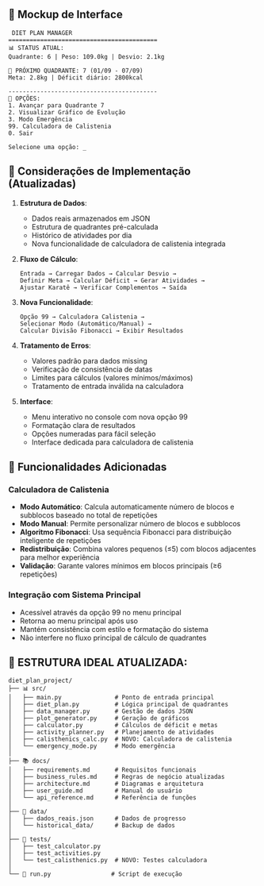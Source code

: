 ## 🎨 Mockup de Interface

```
 DIET PLAN MANAGER
==========================================
📊 STATUS ATUAL:
Quadrante: 6 | Peso: 109.0kg | Desvio: 2.1kg

📅 PRÓXIMO QUADRANTE: 7 (01/09 - 07/09)
Meta: 2.8kg | Déficit diário: 2800kcal

------------------------------------------
🎯 OPÇÕES:
1. Avançar para Quadrante 7
2. Visualizar Gráfico de Evolução
3. Modo Emergência
99. Calculadora de Calistenia
0. Sair

Selecione uma opção: _
```

## 📝 Considerações de Implementação (Atualizadas)

1. **Estrutura de Dados**:
   - Dados reais armazenados em JSON
   - Estrutura de quadrantes pré-calculada
   - Histórico de atividades por dia
   - Nova funcionalidade de calculadora de calistenia integrada

2. **Fluxo de Cálculo**:
   ```
   Entrada → Carregar Dados → Calcular Desvio → 
   Definir Meta → Calcular Déficit → Gerar Atividades →
   Ajustar Karatê → Verificar Complementos → Saída
   ```

3. **Nova Funcionalidade**:
   ```
   Opção 99 → Calculadora Calistenia → 
   Selecionar Modo (Automático/Manual) → 
   Calcular Divisão Fibonacci → Exibir Resultados
   ```

4. **Tratamento de Erros**:
   - Valores padrão para dados missing
   - Verificação de consistência de datas
   - Limites para cálculos (valores mínimos/máximos)
   - Tratamento de entrada inválida na calculadora

5. **Interface**:
   - Menu interativo no console com nova opção 99
   - Formatação clara de resultados
   - Opções numeradas para fácil seleção
   - Interface dedicada para calculadora de calistenia

## 🚀 Funcionalidades Adicionadas

### Calculadora de Calistenia
- **Modo Automático**: Calcula automaticamente número de blocos e subblocos baseado no total de repetições
- **Modo Manual**: Permite personalizar número de blocos e subblocos
- **Algoritmo Fibonacci**: Usa sequência Fibonacci para distribuição inteligente de repetições
- **Redistribuição**: Combina valores pequenos (≤5) com blocos adjacentes para melhor experiência
- **Validação**: Garante valores mínimos em blocos principais (≥6 repetições)

### Integração com Sistema Principal
- Acessível através da opção 99 no menu principal
- Retorna ao menu principal após uso
- Mantém consistência com estilo e formatação do sistema
- Não interfere no fluxo principal de cálculo de quadrantes

## 📁 ESTRUTURA IDEAL ATUALIZADA:

```
diet_plan_project/
├── 📊 src/
│   ├── main.py               # Ponto de entrada principal
│   ├── diet_plan.py          # Lógica principal de quadrantes
│   ├── data_manager.py       # Gestão de dados JSON
│   ├── plot_generator.py     # Geração de gráficos
│   ├── calculator.py         # Cálculos de déficit e metas
│   ├── activity_planner.py   # Planejamento de atividades
│   ├── calisthenics_calc.py  # NOVO: Calculadora de calistenia
│   └── emergency_mode.py     # Modo emergência
│
├── 📚 docs/
│   ├── requirements.md       # Requisitos funcionais
│   ├── business_rules.md     # Regras de negócio atualizadas
│   ├── architecture.md       # Diagramas e arquitetura
│   ├── user_guide.md         # Manual do usuário
│   └── api_reference.md      # Referência de funções
│
├── 📂 data/
│   ├── dados_reais.json      # Dados de progresso
│   └── historical_data/      # Backup de dados
│
├── 📂 tests/
│   ├── test_calculator.py
│   ├── test_activities.py
│   └── test_calisthenics.py  # NOVO: Testes calculadora
│
└── 🚀 run.py                 # Script de execução
```
